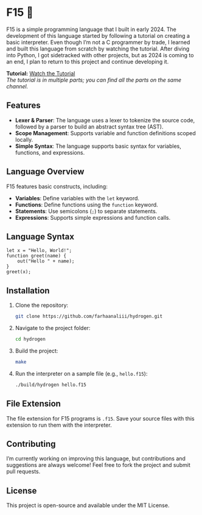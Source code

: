 # F15 🌟

F15 is a simple programming language that I built in early 2024. The development of this language started by following a tutorial on creating a basic interpreter. Even though I’m not a C programmer by trade, I learned and built this language from scratch by watching the tutorial. After diving into Python, I got sidetracked with other projects, but as 2024 is coming to an end, I plan to return to this project and continue developing it.

**Tutorial:** [Watch the Tutorial](https://youtu.be/WABO4o_y8qc)  
*The tutorial is in multiple parts; you can find all the parts on the same channel.*

## Features

- **Lexer & Parser**: The language uses a lexer to tokenize the source code, followed by a parser to build an abstract syntax tree (AST).
- **Scope Management**: Supports variable and function definitions scoped locally.
- **Simple Syntax**: The language supports basic syntax for variables, functions, and expressions.

## Language Overview

F15 features basic constructs, including:

- **Variables**: Define variables with the `let` keyword.
- **Functions**: Define functions using the `function` keyword.
- **Statements**: Use semicolons (`;`) to separate statements.
- **Expressions**: Supports simple expressions and function calls.

## Language Syntax

```f15
let x = "Hello, World!";
function greet(name) {
    out("Hello " + name);
}
greet(x);
```

## Installation

1. Clone the repository:

    ```bash
    git clone https://github.com/farhaanaliii/hydrogen.git
    ```

2. Navigate to the project folder:

    ```bash
    cd hydrogen
    ```

3. Build the project:

    ```bash
    make
    ```

4. Run the interpreter on a sample file (e.g., `hello.f15`):

    ```bash
    ./build/hydrogen hello.f15
    ```

## File Extension

The file extension for F15 programs is `.f15`. Save your source files with this extension to run them with the interpreter.

## Contributing

I’m currently working on improving this language, but contributions and suggestions are always welcome! Feel free to fork the project and submit pull requests.

## License

This project is open-source and available under the MIT License.